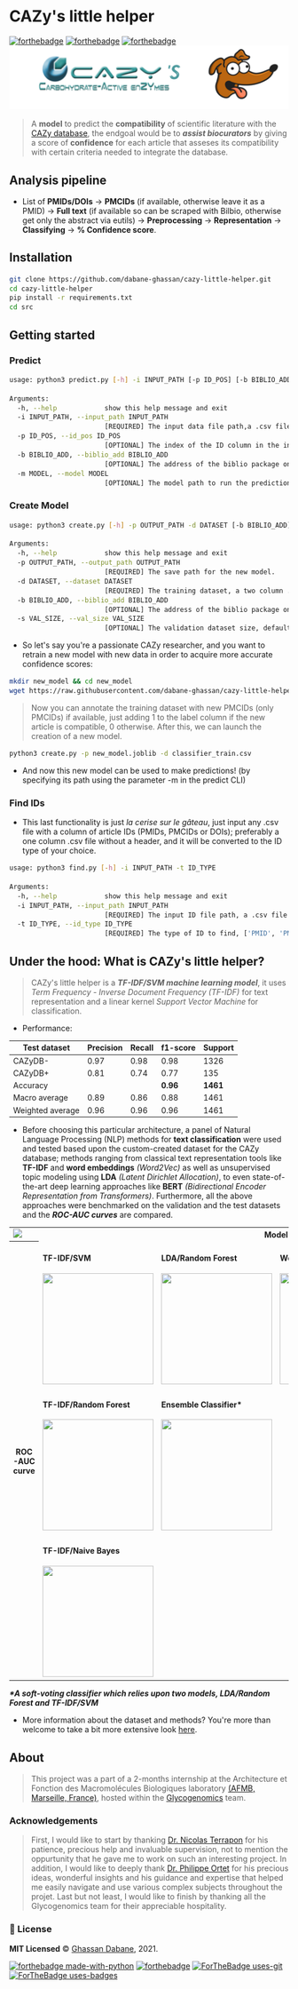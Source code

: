 # CAZy's little helper

<!-- 
![PyPI - Python Version](https://img.shields.io/pypi/pyversions/dnazip-bioinfo?color=green)
![PyPI](https://img.shields.io/pypi/v/dnazip-bioinfo?color=green)
-->
[![forthebadge](https://forthebadge.com/images/badges/open-source.svg)](https://forthebadge.com)
[![forthebadge](https://forthebadge.com/images/badges/reading-6th-grade-level.svg)](https://forthebadge.com)
[![forthebadge](https://forthebadge.com/images/badges/powered-by-black-magic.svg)](https://forthebadge.com)
![package graphix](graphix.png)

> A **model** to predict the **compatibility** of scientific literature with the [CAZy database](http://www.cazy.org/), the endgoal would be to ***assist biocurators*** by giving a score of **confidence** for each article that asseses its compatibility with certain criteria needed to integrate the database.

## Analysis pipeline

- List of **PMIDs/DOIs** &#8594; **PMCIDs** (if available, otherwise leave it as a PMID) &#8594; **Full text** (if available so can be scraped with Bilbio,  otherwise get only the abstract via eutils) &#8594; **Preprocessing** &#8594; **Representation** &#8594; **Classifying** &#8594; **% Confidence score**.

## Installation

```bash
git clone https://github.com/dabane-ghassan/cazy-little-helper.git
cd cazy-little-helper
pip install -r requirements.txt
cd src
```

## Getting started

### Predict
```bash
usage: python3 predict.py [-h] -i INPUT_PATH [-p ID_POS] [-b BIBLIO_ADD] [-m MODEL]

Arguments:
  -h, --help            show this help message and exit
  -i INPUT_PATH, --input_path INPUT_PATH
                        [REQUIRED] The input data file path,a .csv file with a column of article IDs
  -p ID_POS, --id_pos ID_POS
                        [OPTIONAL] The index of the ID column in the input file path, default is 0 (first column).
  -b BIBLIO_ADD, --biblio_add BIBLIO_ADD
                        [OPTIONAL] The address of the biblio package on the php server, default is http://10.1.22.212/Biblio
  -m MODEL, --model MODEL
                        [OPTIONAL] The model path to run the predictions, default is the CAZy's little helper already trained model based on Aug 2021 data, '../model/cazy_helper.joblib'
```

### Create Model

```bash
usage: python3 create.py [-h] -p OUTPUT_PATH -d DATASET [-b BIBLIO_ADD] [-s VAL_SIZE]

Arguments:
  -h, --help            show this help message and exit
  -p OUTPUT_PATH, --output_path OUTPUT_PATH
                        [REQUIRED] The save path for the new model.
  -d DATASET, --dataset DATASET
                        [REQUIRED] The training dataset, a two column .csv file.
  -b BIBLIO_ADD, --biblio_add BIBLIO_ADD
                        [OPTIONAL] The address of the biblio package on the php server, default is http://10.1.22.212/Biblio
  -s VAL_SIZE, --val_size VAL_SIZE
                        [OPTIONAL] The validation dataset size, default is 0.15
```

- So let's say you're a passionate CAZy researcher, and you want to retrain a new model with new data in order to acquire more accurate confidence scores:

```bash
mkdir new_model && cd new_model
wget https://raw.githubusercontent.com/dabane-ghassan/cazy-little-helper/main/training/classifier_train.csv
```

> Now you can annotate the training dataset with new PMCIDs (only PMCIDs) if available, just adding 1 to the label column if the new article is compatible, 0 otherwise. After this, we can launch the creation of a new model.

```bash
python3 create.py -p new_model.joblib -d classifier_train.csv
```
- And now this new model can be used to make predictions! (by specifying its path using the parameter -m in the predict CLI)

### Find IDs
 
- This last functionality is just *la cerise sur le gâteau*, just input any .csv file with a column of article IDs (PMIDs, PMCIDs or DOIs); preferably a one column .csv file without a header, and it will be converted to the ID type of your choice.

```bash
usage: python3 find.py [-h] -i INPUT_PATH -t ID_TYPE

Arguments:
  -h, --help            show this help message and exit
  -i INPUT_PATH, --input_path INPUT_PATH
                        [REQUIRED] The input ID file path, a .csv file with a column of article IDs.
  -t ID_TYPE, --id_type ID_TYPE
                        [REQUIRED] The type of ID to find, ['PMID', 'PMCID', 'DOI'], uppercase only.

```

## Under the hood: What is CAZy's little helper?

> CAZy's little helper is a ***TF-IDF/SVM machine learning model***, it uses *Term Frequency - Inverse Document Frequency (TF-IDF)* for text representation and a linear kernel *Support Vector Machine* for classification.

- Performance: 

|  Test dataset | Precision | Recall | f1-score | Support|
| -------  | --------- | -------| ---------| ------ |
| CAZyDB-  | 0.97      |0.98|0.98|1326|
| CAZyDB+  | 0.81      |0.74 |0.77 |135|
|Accuracy |      | |**0.96** |**1461**|
|Macro average |  0.89    |0.86 |0.88 |1461|
|Weighted average |      0.96|0.96 |0.96 |1461|


- Before choosing this particular architecture, a panel of Natural Language Processing (NLP) methods for **text classification** were used and tested based upon the custom-created dataset for the CAZy database; methods ranging from classical text representation tools like **TF-IDF** and **word embeddings** *(Word2Vec)* as well as unsupervised topic modeling using **LDA** *(Latent Dirichlet Allocation)*, to even state-of-the-art deep learning approaches like **BERT** *(Bidirectional Encoder Representation from Transformers)*. Furthermore, all the above approaches were benchmarked on the validation and the test datasets and the ***ROC-AUC curves*** are compared.

<table>
  <tr>
    <td><img src="https://user-images.githubusercontent.com/69251989/127856175-f19dc28c-a50f-4525-859e-005172bd750e.png" width=100></td>
    <th colspan=4>Model</th>
  </tr>
  <tr>
    <th rowspan="3">ROC-AUC curve</th>
    <td> <h4>TF-IDF/SVM</h4> <img src="https://user-images.githubusercontent.com/69251989/127856420-0391a88f-c5af-4e47-9f14-aba5d6a31e5d.png" height=200 width=200></td>
    <td> <h4>LDA/Random Forest</h4><img src="https://user-images.githubusercontent.com/69251989/127857086-25dde5a4-ad14-4727-8bf8-b251d2d3e4e5.png" height=200 width=200></td>
    <td> <h4>Word2Vec/SVM </h4><img src="https://user-images.githubusercontent.com/69251989/127858122-d64389cc-fc16-4d63-8609-29fb00423cb1.png" height=200 width=200></td>
    <td> <h4>BERT </h4><img src="https://user-images.githubusercontent.com/69251989/127849611-f706f698-e278-421e-90d8-0ad5034b25c2.png" height=200 width=200></td>
  </tr>
  <tr>
    <td><h4>TF-IDF/Random Forest</h4><img src="https://user-images.githubusercontent.com/69251989/127861999-bdc1d3b8-eebd-444b-981a-e8e8c13d7f77.png" height=200  width=200></td>
    <td><h4>Ensemble Classifier*</h4> <img src="https://user-images.githubusercontent.com/69251989/127862376-a7e9e0e0-7a54-4801-9982-6e2d99fc3be3.png" height=200 width=200></td>
  </tr>
  <tr>
    <td><h4>TF-IDF/Naive Bayes </h4> <img src="https://user-images.githubusercontent.com/69251989/127862065-3ba00179-037c-41b7-b999-b501c8b720a9.png" height=200  width=200></td>
  </tr>
</table>

***\*A soft-voting classifier which relies upon two models, LDA/Random Forest and TF-IDF/SVM***
- More information about the dataset and methods? You're more than welcome to take a bit more extensive look [here](https://github.com/dabane-ghassan/cazy-little-helper/tree/main/analysis).

## About

> This project was a part of a 2-months internship at the Architecture et Fonction des Macromolécules Biologiques laboratory [(AFMB, Marseille, France)](http://www.afmb.univ-mrs.fr/), hosted within the [Glycogenomics](http://www.afmb.univ-mrs.fr/glycogenomique,39) team.

### Acknowledgements

> First, I would like to start by thanking [Dr. Nicolas Terrapon](http://www.afmb.univ-mrs.fr/Nicolas-Terrapon?lang=fr) for his patience, precious help and invaluable supervision, not to mention the oppurtunity that he gave me to work on such an interesting project. In addition, I would like to deeply thank [Dr. Philippe Ortet](https://www.linkedin.com/in/philippe-ortet-23759a7b/?originalSubdomain=fr) for his precious ideas, wonderful insights and his guidance and expertise that helped me easily navigate and use various complex subjects throughout the projet. Last but not least, I would like to finish by thanking all the Glycogenomics team for their appreciable hospitality.

### :scroll: License 
**MIT Licensed** © [Ghassan Dabane](https://github.com/dabane-ghassan), 2021.

[![forthebadge made-with-python](http://ForTheBadge.com/images/badges/made-with-python.svg)](https://www.python.org/)
[![forthebadge](https://forthebadge.com/images/badges/made-with-markdown.svg)](https://forthebadge.com)
[![ForTheBadge uses-git](http://ForTheBadge.com/images/badges/uses-git.svg)](https://GitHub.com/)
[![ForTheBadge uses-badges](http://ForTheBadge.com/images/badges/uses-badges.svg)](http://ForTheBadge.com)
